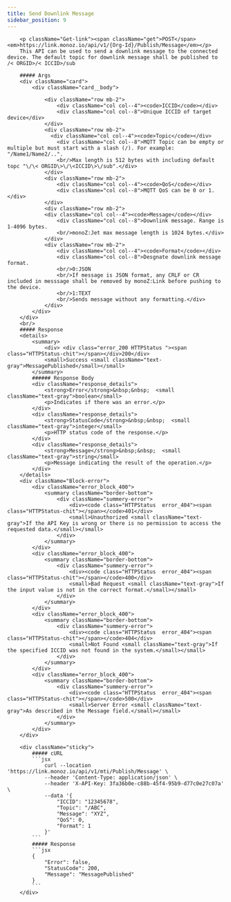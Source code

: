 ```yaml
---
title: Send Downlink Message
sidebar_position: 9
---
```

<!-- <div className="row">
    <div className="col col--7"> -->
        <p className="Get-link"><span className="get">POST</span> <em>https://link.monoz.io/api/v1/{Org-Id}/Publish/Message</em></p>
        This API can be used to send a downlink message to the connected device. The default topic for downlink message shall be published to /< ORGID>/< ICCID>/sub

        ##### Args
        <div className="card">
            <div className="card__body">
 <!--                <div className="row mb-2">
                    <div className="col col--4"><code>ORG-ID</code></div>
                    <div className="col col--8">The unique ID assigned to your organisation</div>
                </div> -->
                <div className="row mb-2">
                    <div className="col col--4"><code>ICCID</code></div>
                    <div className="col col--8">Unique ICCID of target device</div>
                </div>
                <div className="row mb-2">
                  <div className="col col--4"><code>Topic</code></div>
                    <div className="col col--8">MQTT Topic can be empty or multiple but must start with a slash (/). For example: "/Name1/Name2/..".
                    <br/>Max length is 512 bytes with including default topc "\/\< ORGID\>\/\<ICCID\>\/sub".</div>
                </div>
                <div className="row mb-2">
                    <div className="col col--4"><code>QoS</code></div>
                    <div className="col col--8">MQTT QoS can be 0 or 1.</div>
                </div>
                <div className="row mb-2">
                <div className="col col--4"><code>Message</code></div>
                    <div className="col col--8">Downlink message. Range is 1-4096 bytes.
                    <br/>monoZ:Jet max message length is 1024 bytes.</div>
                </div>
                <div className="row mb-2">
                    <div className="col col--4"><code>Format</code></div>
                    <div className="col col--8">Desgnate downlink message format.
                    <br/>0:JSON
                    <br/>If message is JSON format, any CRLF or CR included in messsage shall be removed by monoZ:Link before pushing to the device. 
                    <br/>1:TEXT
                    <br/>Sends message without any formatting.</div>
                </div>
            </div>
        </div>
        <br/>
        ##### Response
        <details>
            <summary>
                <div> <div class="error_200 HTTPStatus "><span class="HTTPStatus-chit"></span></div>200</div>
                <small>Success <small className="text-gray">MessagePublished</small></small>
            </summary>
            ###### Response Body
            <div className="response_details">
                <strong>Error</strong>&nbsp;&nbsp;  <small className="text-gray">boolean</small> 
                <p>Indicates if there was an error.</p>
            </div>
            <div className="response_details">
                <strong>StatusCode</strong>&nbsp;&nbsp;  <small className="text-gray">integer</small> 
                <p>HTTP status code of the response.</p>
            </div>
            <div className="response_details">
                <strong>Message</strong>&nbsp;&nbsp;  <small className="text-gray">string</small> 
                <p>Message indicating the result of the operation.</p>
            </div>
        </details> 
        <div className="Block-error">
            <div className="error_block_400">
                <summary className="border-bottom">
                    <div className="summery-error"> 
                        <div><code class="HTTPStatus  error_404"><span class="HTTPStatus-chit"></span></code>401</div>
                        <small>Unauthorized <small className="text-gray">If the API Key is wrong or there is no permission to access the requested data.</small></small>
                    </div>
                </summary>
            </div>
            <div className="error_block_400">
                <summary className="border-bottom">
                    <div className="summery-error"> 
                        <div><code class="HTTPStatus  error_404"><span class="HTTPStatus-chit"></span></code>400</div>
                        <small>Bad Request <small className="text-gray">If the input value is not in the correct format.</small></small>
                    </div>
                </summary>
            </div>
            <div className="error_block_400">
                <summary className="border-bottom">
                    <div className="summery-error"> 
                        <div><code class="HTTPStatus  error_404"><span class="HTTPStatus-chit"></span></code>404</div>
                        <small>Not Found <small className="text-gray">If the specified ICCID was not found in the system.</small></small>
                    </div>
                </summary>
            </div>
            <div className="error_block_400">
                <summary className="border-bottom">
                    <div className="summery-error"> 
                        <div><code class="HTTPStatus  error_404"><span class="HTTPStatus-chit"></span></code>500</div>
                        <small>Server Error <small className="text-gray">As described in the Message field.</small></small>
                    </div>
                </summary>
            </div>
        </div>
<!-- </div>
    <div className="col col--5"> -->
        <div className="sticky">
            ##### cURL
            ```jsx
                curl --location 'https://link.monoz.io/api/v1/mti/Publish/Message' \
                --header 'Content-Type: application/json' \
                --header 'X-API-Key: 3fa36b0e-c88b-45f4-95b9-d77c0e27c07a' \
                --data '{
                    "ICCID": "12345678",
                    "Topic": "/ABC",
                    "Message": "XYZ",
                    "QoS": 0,
                    "Format": 1
                }'
            ```
            ##### Response
            ```jsx
            {
                "Error": false,
                "StatusCode": 200,
                "Message": "MessagePublished"
            }
            ```
        </div>
<!-- </div>
</div> -->
